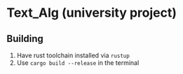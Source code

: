 # Text_Alg (university project)

## Building

1. Have rust toolchain installed via `rustup`  
2. Use `cargo build --release` in the terminal
